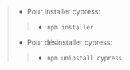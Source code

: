 > * Pour installer cypress:
> > * `npm installer`
> * Pour désinstaller cypress:
>> * `npm uninstall cypress`

